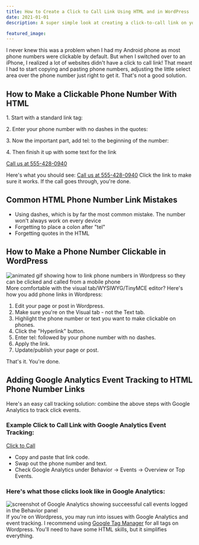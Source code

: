 ```yaml
---
title: How to Create a Click to Call Link Using HTML and in WordPress
date: 2021-01-01
description: A super simple look at creating a click-to-call link on your website.

featured_image:
---
```

I never knew this was a problem when I had my Android phone as most phone numbers were clickable by default. But when I switched over to an iPhone, I realized a lot of websites didn't have a click to call link! That meant I had to start copying and pasting phone numbers, adjusting the little select area over the phone number just right to get it. That's not a good solution.

## How to Make a Clickable Phone Number With HTML

1\. Start with a standard link tag:

2\. Enter your phone number with no dashes in the quotes:

<a href="5554280940"></a>

3\. Now the important part, add tel: to the beginning of the number:

<a href="tel:5554280940"></a>

4\. Then finish it up with some text for the link

<a href="tel:5554280940">Call us at 555-428-0940</a>

Here's what you should see: [Call us at 555-428-0940](tel:5554280940) Click the link to make sure it works. If the call goes through, you're done.

## Common HTML Phone Number Link Mistakes

*   Using dashes, which is by far the most common mistake. The number won't always work on every device
*   Forgetting to place a colon after "tel"
*   Forgetting quotes in the HTML

## How to Make a Phone Number Clickable in WordPress

![animated gif showing how to link phone numbers in Wordpress so they can be clicked and called from a mobile phone](https://www.gaintap.com/wp-content/uploads/2017/08/linking-phone-numbers-in-wordpress.gif) More comfortable with the visual tab/WYSIWYG/TinyMCE editor? Here's how you add phone links in Wordpress:

1.  Edit your page or post in Wordpress.
2.  Make sure you're on the Visual tab - not the Text tab.
3.  Highlight the phone number or text you want to make clickable on phones.
4.  Click the "Hyperlink" button.
5.  Enter tel: followed by your phone number with no dashes.
6.  Apply the link.
7.  Update/publish your page or post.

That's it. You're done.

## Adding Google Analytics Event Tracking to HTML Phone Number Links

Here's an easy call tracking solution: combine the above steps with Google Analytics to track click events.

### Example Click to Call Link with Google Analytics Event Tracking:

<a href="tel:5558920234" onclick="ga('send', 'event', { eventCategory: 'Contact', eventAction: 'Call', eventLabel: 'Mobile Button'});"><p class="call-button">Click to Call</p></a>

*   Copy and paste that link code.
*   Swap out the phone number and text.
*   Check Google Analytics under Behavior -> Events -> Overview or Top Events.

### Here's what those clicks look like in Google Analytics:

![screenshot of Google Analytics showing succeessful call events logged in the Behavior panel](https://www.gaintap.com/wp-content/uploads/2017/08/google-analytics-call-event-tracking.jpg) If you're on Wordpress, you may run into issues with Google Analytics and event tracking. I recommend using [Google Tag Manager](https://www.google.com/analytics/tag-manager/) for all tags on Wordpress. You'll need to have some HTML skills, but it simplifies everything.